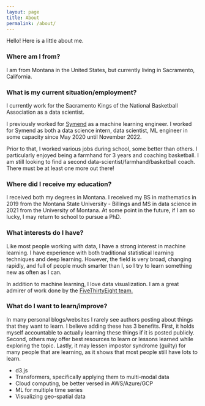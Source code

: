 ```yaml
---
layout: page
title: About
permalink: /about/
---
```


Hello! Here is a little about me.

### **Where am I from?**

I am from Montana in the United States, but currently living in Sacramento, California.

### **What is my current situation/employment?**

I currently work for the Sacramento Kings of the National Basketball Association as a data scientist.

I previously worked for [Symend](https://symend.com/) as a machine learning engineer. I  worked for Symend as both a data science intern, data scientist, ML engineer in some capacity since May 2020 until November 2022.

Prior to that, I worked various jobs during school, some better than others. I particularly enjoyed being a farmhand for 3 years and coaching basketball. I am still looking to find a second data-scientist/farmhand/basketball coach. There must be at least one more out there!

### **Where did I receive my education?**

I received both my degrees in Montana. I received my BS in mathematics in 2019 from the Montana State University - Billings and MS in data science in 2021 from the University of Montana. At some point in the future, if I am so lucky, I may return to school to pursue a PhD.

### **What interests do I have?**

Like most people working with data, I have a strong interest in machine learning. I have experience with both traditional statistical learning techniques and deep learning. However, the field is very broad, changing rapidly, and full of people much smarter than I, so I try to learn something new as often as I can.

In addition to machine learning, I love data visualization. I am a great admirer of work done by the [FiveThirtyEight team.](https://fivethirtyeight.com/)

### **What do I want to learn/improve?**

In many personal blogs/websites I rarely see authors posting about things that they want to learn. I believe adding these has 3 benefits. First, it holds myself accountable to actually learning these things if it is posted publicly. Second, others may offer best resources to learn or lessons learned while exploring the topic. Lastly, it may lessen impostor syndrome (guilty) for many people that are learning, as it shows that most people still have lots to learn.

- d3.js
- Transformers, specifically applying them to multi-modal data
- Cloud computing, be better versed in AWS/Azure/GCP
- ML for multiple time series
- Visualizing geo-spatial data


